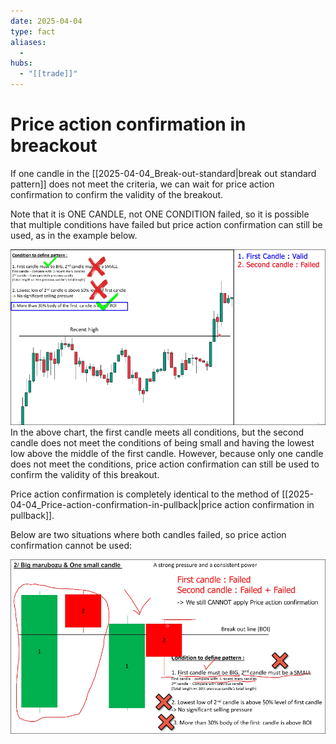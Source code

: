 ```yaml
---
date: 2025-04-04
type: fact
aliases:
  -
hubs:
  - "[[trade]]"
---
```


# Price action confirmation in breackout

If one candle in the [[2025-04-04_Break-out-standard|break out standard pattern]] does not meet the criteria, we can wait for price action confirmation to confirm the validity of the breakout.

Note that it is ONE CANDLE, not ONE CONDITION failed, so it is possible that multiple conditions have failed but price action confirmation can still be used, as in the example below.

![2nd-candle-invalid-case.png](../assets/imgs/2nd-candle-invalid-case.png)
In the above chart, the first candle meets all conditions, but the second candle does not meet the conditions of being small and having the lowest low above the middle of the first candle. However, because only one candle does not meet the conditions, price action confirmation can still be used to confirm the validity of this breakout.

Price action confirmation is completely identical to the method of [[2025-04-04_Price-action-confirmation-in-pullback|price action confirmation in pullback]].

Below are two situations where both candles failed, so price action confirmation cannot be used:

![two-candles-all-invald-case.png](../assets/imgs/two-candles-all-invald-case.png)

